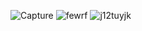 ![Capture](https://user-images.githubusercontent.com/102771793/190923258-8bf80236-d86e-4e04-89eb-bcd22f53d599.JPG)
![fewrf](https://user-images.githubusercontent.com/102771793/190923274-54869b86-e9aa-4e7c-bc6d-ff390f8c5eb0.JPG)
![j12tuyjk](https://user-images.githubusercontent.com/102771793/190923277-00dd05f9-235a-459d-8e14-525488d5d48b.JPG)
